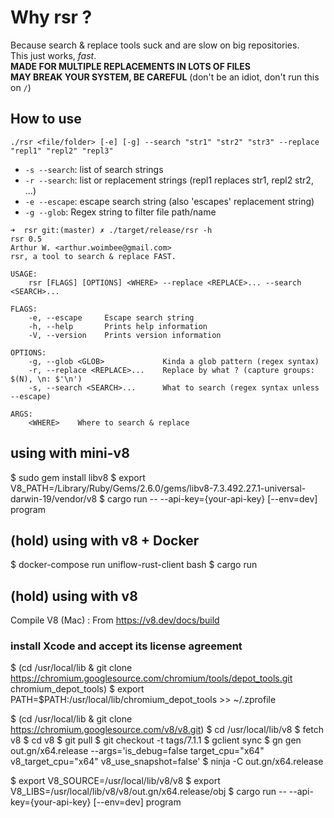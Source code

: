 # Why rsr ?
Because search & replace tools suck and are slow on big repositories.  
This just works, *fast*.  
**MADE FOR MULTIPLE REPLACEMENTS IN LOTS OF FILES**  
**MAY BREAK YOUR SYSTEM, BE CAREFUL** (don't be an idiot, don't run this on `/`)  
## How to use
`./rsr <file/folder> [-e] [-g] --search "str1" "str2" "str3" --replace "repl1" "repl2" "repl3"`
- `-s --search`: list of search strings
- `-r --search`: list or replacement strings (repl1 replaces str1, repl2 str2, ...)
- `-e --escape`: escape search string (also 'escapes' replacement string)
- `-g --glob`: Regex string to filter file path/name

```
➜  rsr git:(master) ✗ ./target/release/rsr -h
rsr 0.5
Arthur W. <arthur.woimbee@gmail.com>
rsr, a tool to search & replace FAST.

USAGE:
    rsr [FLAGS] [OPTIONS] <WHERE> --replace <REPLACE>... --search <SEARCH>...

FLAGS:
    -e, --escape     Escape search string
    -h, --help       Prints help information
    -V, --version    Prints version information

OPTIONS:
    -g, --glob <GLOB>             Kinda a glob pattern (regex syntax)
    -r, --replace <REPLACE>...    Replace by what ? (capture groups: $(N), \n: $'\n')
    -s, --search <SEARCH>...      What to search (regex syntax unless --escape)

ARGS:
    <WHERE>    Where to search & replace

```


## using with mini-v8

$ sudo gem install libv8
$ export V8_PATH=/Library/Ruby/Gems/2.6.0/gems/libv8-7.3.492.27.1-universal-darwin-19/vendor/v8
$ cargo run -- --api-key={your-api-key} [--env=dev] program

## (hold) using with v8 + Docker

$ docker-compose run uniflow-rust-client bash
$ cargo run

## (hold) using with v8

Compile V8 (Mac) : From https://v8.dev/docs/build

### install Xcode and accept its license agreement

$ (cd /usr/local/lib & git clone https://chromium.googlesource.com/chromium/tools/depot_tools.git chromium_depot_tools)
$ export PATH=$PATH:/usr/local/lib/chromium_depot_tools >> ~/.zprofile

$ (cd /usr/local/lib & git clone https://chromium.googlesource.com/v8/v8.git)
$ cd /usr/local/lib/v8
$ fetch v8
$ cd v8
$ git pull
$ git checkout -t tags/7.1.1
$ gclient sync
$ gn gen out.gn/x64.release --args='is_debug=false target_cpu="x64" v8_target_cpu="x64" v8_use_snapshot=false'
$ ninja -C out.gn/x64.release

$ export V8_SOURCE=/usr/local/lib/v8/v8
$ export V8_LIBS=/usr/local/lib/v8/v8/out.gn/x64.release/obj
$ cargo run -- --api-key={your-api-key} [--env=dev] program